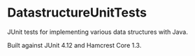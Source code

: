 # DatastructureUnitTests
JUnit tests for implementing various data structures with Java.

Built against JUnit 4.12 and Hamcrest Core 1.3.
